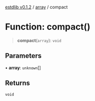 [estdlib v0.1.2](../wiki/Home) / [array](../wiki/array) / compact

# Function: compact()

> **compact**(`array`): `void`

## Parameters

• **array**: `unknown`[]

## Returns

`void`
